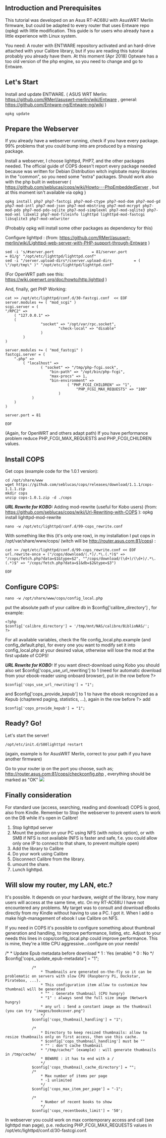 ## Introduction and Prerequisites
This tutorial was developed on an Asus RT-AC68U with AsusWRT Merlin firmware, but could be adapted to every router that uses Entware repo (opkg) with little modification.
This guide is for users who already have a little experience with Linux system.

You need: A router with ENTWARE repository activated and an hard-drive attached with your Calibre library, but if you are reading this tutorial probably you already have them.
At this moment (Apr 2018) Optware has a too old version of the php engine, so you need to change and go to Entware.

## Let's Start
Install and update ENTWARE. ( ASUS WRT Merlin: https://github.com/RMerl/asuswrt-merlin/wiki/Entware , general: https://github.com/Entware-ng/Entware-ng/wiki )

`opkg update`

## Prepare the Webserver
If you already have a webserver running, check if you have every package. 99% problems that you could bump into are produced by a missing package.

Install a webserver, I choose lighttpd, PHP7, and the other packages needed. The official guide of COPS doesn't report every package needed because was written for Debian Distribution witch inglobate many libraries in the "common", so you need some "extra" packages. 
Should work also with the php built in webserver ( https://github.com/seblucas/cops/wiki/Howto---PhpEmbeddedServer , but at this moment isn't available via opkg )

	opkg install php7 php7-fastcgi php7-mod-ctype php7-mod-dom php7-mod-gd php7-mod-intl php7-mod-json php7-mod-mbstring php7-mod-mcrypt php7-mod-pdo php7-mod-pdo-sqlite php7-mod-simplexml php7-mod-sqlite3 php7-mod-xml libxml2 php7-mod-fileinfo lighttpd lighttpd-mod-fastcgi libsqlite3 php7-mod-xmlwriter

(Probably opkg will install some other packages as dependency for this)


Configure lighttpd : (from: https://github.com/RMerl/asuswrt-merlin/wiki/Lighttpd-web-server-with-PHP-support-through-Entware )


	sed -i 's/#server.port                 = 81/server.port                 = 81/g' "/opt/etc/lighttpd/lighttpd.conf"
	sed -i "/server.upload-dirs*/cserver.upload-dirs          = ( \"/opt/tmp\" )" "/opt/etc/lighttpd/lighttpd.conf"

(For OpenWRT path see this: https://wiki.openwrt.org/doc/howto/http.lighttpd )

And, finally, get PHP Working:



	cat >> /opt/etc/lighttpd/conf.d/30-fastcgi.conf  << EOF
	server.modules += ( "mod_scgi" )
	scgi.server = (
	"/RPC2" =>
		( "127.0.0.1" =>
		(
					"socket" => "/opt/var/rpc.socket",
							"check-local" => "disable"
					)
			)
	)

	server.modules += ( "mod_fastcgi" )
	fastcgi.server = (
		".php" =>
			( "localhost" =>
					( "socket" => "/tmp/php-fcgi.sock",
						"bin-path" => "/opt/bin/php-fcgi",
						"max-procs" => 1,
						"bin-environment" =>
								( "PHP_FCGI_CHILDREN" => "1",
									"PHP_FCGI_MAX_REQUESTS" => "100"
							)
				)
		)
	)

	server.port = 81

	EOF


(Again, for OpenWRT and others adapt path)
If you have performance problem reduce PHP_FCGI_MAX_REQUESTS and PHP_FCGI_CHILDREN values.  

## Install COPS

Get cops (example code for the 1.0.1 version):

	cd /opt/share/www
	wget https://github.com/seblucas/cops/releases/download/1.1.1/cops-1.1.1.zip
	mkdir cops
	unzip cops-1.0.1.zip -d ./cops

**_URL Rewrite for KOBO:_**
Adding mod-rewrite (useful for Kobo users) (from: https://github.com/seblucas/cops/wiki/Url-Rewriting-with-COPS ):
	opkg install lighttpd-mod-rewrite

	nano -w /opt/etc/lighttpd/conf.d/99-cops_rewrite.conf

With something like this (it's only one row), in my installation I put cops in /opt/var/share/www/cops/ (witch will be http://router.asus.com:81/cops) :

	cat >> /opt/etc/lighttpd/conf.d/99-cops_rewrite.conf << EOF
	url.rewrite-once = ("/cops/download/(.*)/.*\.(.*)$" => "/cops/fetch.php?data=$1&type=$2", "^/cops/download/(\d+)/(\d+)/.*\.(.*)$" => "/cops/fetch.php?data=$1&db=$2&type=$3")
	
	EOF

## Configure COPS:

	nano -w /opt/share/www/cops/config_local.php

put the absolute path of your calibre db in $config['calibre_directory'] , for example:


	<?php
	$config['calibre_directory'] = '/tmp/mnt/NAS/calibre/BiblioNAS/';
	?>


For all available variables, check the file config_local.php.example (and config_default.php), for every one you want to modify set it into config_local.php at your desired value, otherwise will lose the mod at the first update of COPS!

**_URL Rewrite for KOBO:_**
If you want direct-download using Kobo you should also set $config['cops_use_url_rewriting'] to 1 (need for automatic download from your ebook-reader using onboard browser), put in the row before ?>

`$config['cops_use_url_rewriting'] = "1";`

and $config['cops_provide_kepub'] to 1 to have the ebook recognized as a Kepub (chaptered paging, statistics, ...), again in the row before ?> add 

`$config['cops_provide_kepub'] = "1";`

## Ready? Go!
Let's start the server!

	/opt/etc/init.d/S80lighttpd restart

(again, example is for AsusWRT Merlin, correct to your path if you have another firmware)

Go to your router ip on the port you choose, such as; http://router.asus.com:81/cops/checkconfig.php , everything should be marked as "OK"
![](https://www.snbforums.com/attachments/cops-ok-png.11428/)

## Finally consideration
For standard use (access, searching, reading and download) COPS is good, also from Kindle.
Remember to Stop the webserver to prevent users to work on the DB while it's open in Calibre!
1) Stop lighttpd server
2) Mount the postion on your PC using NFS (with nolock option), or with SMB if NFS is not available (NFS is faster and safe, f.e. you could allow only one IP to connect to that share, to prevent multiple open)
3) Add the library to Calibre
4) Do your work using Calibre
5) Disconnect Calibre from the library.
6) umount the share.
6) Lunch lighttpd.

## Will slow my router, my LAN, etc.?
It's possible. It depends on your hardware, weight of the library, how many users will access at the same time, etc. 
On my RT-AC68U I have not encountered any problems.
My target was to consult and download eBooks directly from my Kindle without having to use a PC. I got it. When I add o make high-management of ebook I use Calibre on NFS.

If you need in COPS it's possible to configure something about thumbnail generation and handling, to improve performance, listing, etc. 
Adjust to your needs this lines in cops/config_local.php could improve performance. This is mine, they're a little CPU aggressive...configure on your needs!

   /*
					* Update Epub metadata before download
					* 1 : Yes (enable)
					* 0 : No
					*/
				$config['cops_update_epub-metadata'] = "1";

				/*
					* Thumbnails are generated on-the-fly so it can be problematic on servers with slow CPU (Raspberry Pi, Dockstar, Piratebox, ...).
					* This configuration item allow to customize how thumbnail will be generated
					* "" : Generate thumbnail (CPU hungry)
					* "1" : always send the full size image (Network hungry)
					* any url : Send a constant image as the thumbnail (you can try "images/bookcover.png")
					*/
				$config['cops_thumbnail_handling'] = "1";

				/*
					* Directory to keep resized thumbnails: allow to resize thumbnails only on first access, then use this cache.
					* $config['cops_thumbnail_handling'] must be ""
					* "" : don't cache thumbnail
					* "/tmp/cache/" (example) : will generate thumbnails in /tmp/cache/
					* BEWARE : it has to end with a /
					*/
				$config['cops_thumbnail_cache_directory'] = "";
				/*
					* Max number of items per page
					* -1 unlimited
					*/
				$config['cops_max_item_per_page'] = "-1";

				/*
					* Number of recent books to show
					*/
				$config['cops_recentbooks_limit'] = '50';


In webserver you could work on max contemporary access and call (see lighttpd man page), p.e. reducing PHP_FCGI_MAX_REQUESTS values in /opt/etc/lighttpd/conf.d/30-fastcgi.conf.